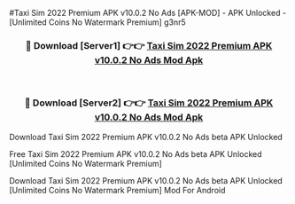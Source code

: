 #Taxi Sim 2022 Premium APK v10.0.2 No Ads [APK-MOD] - APK Unlocked - [Unlimited Coins No Watermark Premium] g3nr5



<div align="center">

<h3>🔴 Download [Server1] 👉👉 <a href="https://momento.my/?title=Taxi_Sim_2022_Premium_APK_v10.0.2_No_Ads">Taxi Sim 2022 Premium APK v10.0.2 No Ads Mod Apk</a></h3><br>

<h3>🔴 Download [Server2] 👉👉 <a href="https://momento.my/?title=Taxi_Sim_2022_Premium_APK_v10.0.2_No_Ads">Taxi Sim 2022 Premium APK v10.0.2 No Ads Mod Apk</a></h3>
</div>



Download Taxi Sim 2022 Premium APK v10.0.2 No Ads beta APK Unlocked

Free Taxi Sim 2022 Premium APK v10.0.2 No Ads beta APK Unlocked [Unlimited Coins No Watermark Premium]

Download Taxi Sim 2022 Premium APK v10.0.2 No Ads beta APK Unlocked [Unlimited Coins No Watermark Premium] Mod For Android
